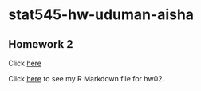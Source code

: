 # stat545-hw-uduman-aisha

## Homework 2 

Click [here]()

Click [here](https://github.com/auduman/stat545-hw-uduman-aisha/blob/master/hw02/hw02.Rmd) to see my R Markdown file for hw02. 